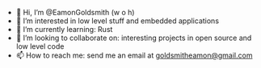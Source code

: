 - 👋 Hi, I’m @EamonGoldsmith (w o h)
- 👀 I’m interested in low level stuff and embedded applications
- 🌱 I’m currently learning: Rust
- 💞️ I’m looking to collaborate on: interesting projects in open source and low level code
- 📫 How to reach me: send me an email at goldsmitheamon@gmail.com
